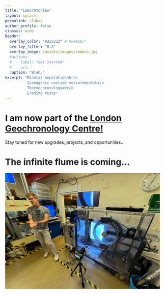 ```yaml
---
title: "Laboratories"
layout: splash
permalink: /labs/
author_profile: false
classes: wide
header:
  overlay_color: "#222222" #"#5e616c"
  overlay_filter: "0.5"
  overlay_image: /assets/images/sedona.jpg
  #actions:
  #  - label: "Get started"
  #    url: 
  caption: "Blah."
excerpt: "Mineral separation<br/>
          Cosmogenic nuclide measurement<br/>
          Thermochronology<br/>
          Eroding rocks"
---
```

# I am now part of the [London Geochronology Centre!](http://www.london-geochron.com/)
Stay tuned for new upgrades, projects, and opportunities...

# The infinite flume is coming...
![tom](/assets/images/tom_tom.jpg)


